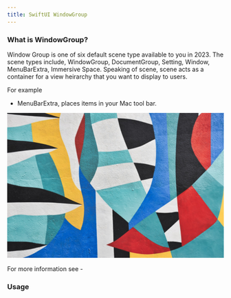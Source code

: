 ```yaml
---
title: SwiftUI WindowGroup
---
```


### What is WindowGroup?

Window Group is one of six default scene type available to you in 2023. The scene types include, WindowGroup, DocumentGroup, Setting, Window, MenuBarExtra, Immersive Space. Speaking of scene, scene acts as a container for a view heirarchy that you want to display to users. 

For example
- MenuBarExtra, places items in your Mac tool bar.
<img src="/assets/image.jpg"/>

For more information see - 

### Usage

